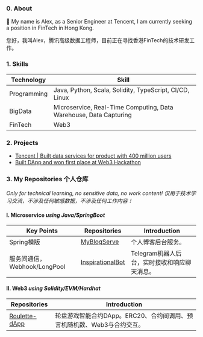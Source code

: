 ### 0. About

👋 My name is Alex, as a Senior Engineer at Tencent, I am currently seeking a position in FinTech in Hong Kong.

您好，我叫Alex，腾讯高级数据工程师，目前正在寻找香港FinTech的技术研发工作。

### 1. Skills

| Technology      | Skill |
| ----------- | ----------- |
| Programming      | Java, Python, Scala, Solidity, TypeScript, CI/CD, Linux|
| BigData   | Microservice, Real-Time Computing, Data Warehouse, Data Capturing|
| FinTech | Web3 |

### 2. Projects

- [Tencent | Built data services for product with 400 million users](https://chenqirong.tech/p-data-platform.html)
- [Built DApp and won first place at Web3 Hackathon](https://chenqirong.tech/web3-hackathon.html)

### 3. My Repositories 个人仓库

*Only for technical learning, no sensitive data, no work content! 仅用于技术学习交流，不涉及任何敏感数据，不涉及任何工作内容！*

#### I. Microservice *using Java/SpringBoot*

| Key Points  | Repositories      | Introduction |
| ----------- | ----------- | ----------- |
| Spring模版 |  [MyBlogServe](https://github.com/chen-qr/MyBlogServe)     | 个人博客后台服务。|
| 服务间通信，Webhook/LongPool |  [InspirationalBot](https://github.com/chen-qr/InspirationalBot)      | Telegram机器人后台，实时接收和响应聊天消息。 |

#### II. Web3 *using Solidity/EVM/Hardhat*

| Repositories      | Introduction |
| ----------- | ----------- |
| [Roulette-dApp](https://github.com/chen-qr/Roulette-dApp)      | 轮盘游戏智能合约DApp。ERC20、合约间调用、预言机随机数、Web3与合约交互。 |

